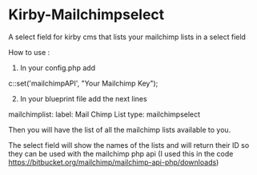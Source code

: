 # Kirby-Mailchimpselect
A select field for kirby cms that lists your mailchimp lists in a select field

How to use :

1) In your config.php add 

c::set('mailchimpAPI', "Your Mailchimp Key");

2) In your blueprint file add the next lines

mailchimplist:
  label: Mail Chimp List
  type: mailchimpselect

Then you will have the list of all the mailchimp lists available to you.

The select field will show the names of the lists and will return their ID so they can be used with the mailchimp php api (I used this in the code https://bitbucket.org/mailchimp/mailchimp-api-php/downloads)
